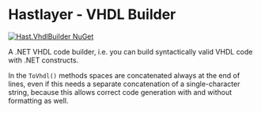 # Hastlayer - VHDL Builder

[![Hast.VhdlBuilder NuGet](https://img.shields.io/nuget/v/Hast.VhdlBuilder?label=Hast.VhdlBuilder)](https://www.nuget.org/packages/Hast.VhdlBuilder/)

A .NET VHDL code builder, i.e. you can build syntactically valid VHDL code with .NET constructs.

In the `ToVhdl()` methods spaces are concatenated always at the end of lines, even if this needs a separate concatenation of a single-character string, because this allows correct code generation with and without formatting as well.
